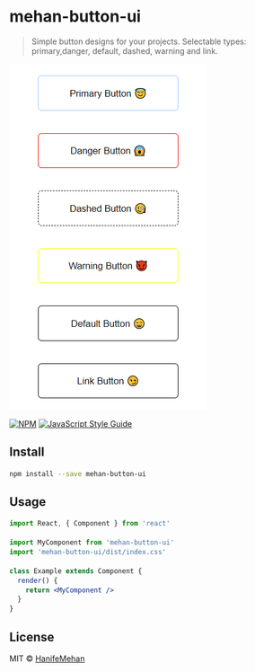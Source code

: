 # mehan-button-ui

> Simple button designs for your projects. Selectable types: primary,danger, default, dashed, warning and link.

![Preview](src/img/btn.png)

[![NPM](https://img.shields.io/npm/v/mehan-button-ui.svg)](https://www.npmjs.com/package/mehan-button-ui) [![JavaScript Style Guide](https://img.shields.io/badge/code_style-standard-brightgreen.svg)](https://standardjs.com)

## Install

```bash
npm install --save mehan-button-ui
```

## Usage

```jsx
import React, { Component } from 'react'

import MyComponent from 'mehan-button-ui'
import 'mehan-button-ui/dist/index.css'

class Example extends Component {
  render() {
    return <MyComponent />
  }
}
```

## License

MIT © [HanifeMehan](https://github.com/HanifeMehan)
